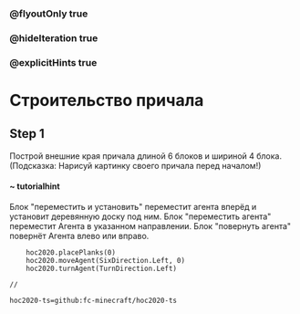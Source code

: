 ### @flyoutOnly true
### @hideIteration true
### @explicitHints true

# Строительство причала

## Step 1
Построй внешние края причала длиной 6 блоков и шириной 4 блока. (Подсказка: Нарисуй картинку своего причала перед началом!)

#### ~ tutorialhint
Блок "переместить и установить" переместит агента вперёд и установит деревянную доску под ним.
Блок "переместить агента" переместит Агента в указанном направлении.
Блок "повернуть агента" повернёт Агента влево или вправо.


```ghost
    hoc2020.placePlanks(0)
    hoc2020.moveAgent(SixDirection.Left, 0)
    hoc2020.turnAgent(TurnDirection.Left)  
```
```template
//
```
```package
hoc2020-ts=github:fc-minecraft/hoc2020-ts
```
